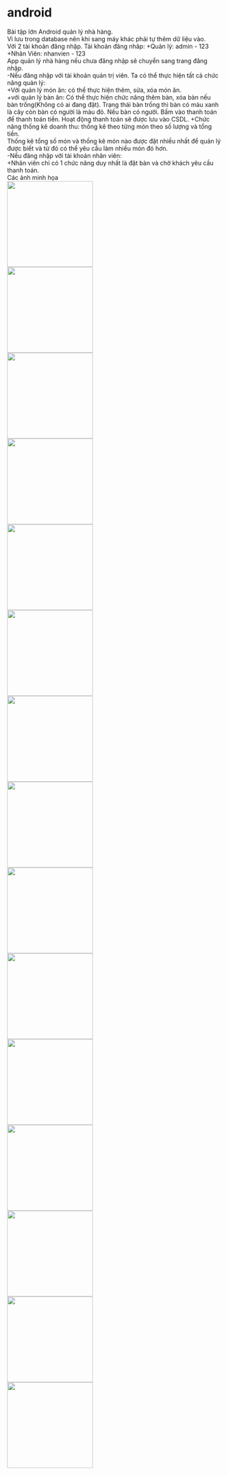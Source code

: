 # android
Bài tập lớn Android quản lý nhà hàng. <br/>
Vì lưu trong database nên khi sang máy khác phải tự thêm dữ liệu vào.  <br/>
Với 2 tài khoản đăng nhập. Tài khoản đăng nhâp: +Quản lý: admin - 123 +Nhân Viên: nhanvien - 123   <br/>
App quản lý nhà hàng nếu chưa đăng nhập sẽ chuyển sang trang đăng nhập.  <br/>
-Nếu đăng nhập với tài khoản quản trị viên. Ta có thể thực hiện tất cả chức năng quản lý:  <br/>
+Với quản lý món ăn: có thể thực hiện thêm, sửa, xóa món ăn.  <br/>
+với quản lý bàn ăn: Có thể thực hiện chức năng thêm bàn, xóa bàn nếu bàn trống(Không có ai đang đặt). Trạng thái bàn trống thì bàn có màu xanh là cây còn bàn có người là màu đỏ. Nếu bàn có người. Bấm vào thanh toán để thanh toán tiền.
Hoạt động thanh toán sẽ được lưu vào CSDL.
+Chức năng thống kê doanh thu: thống kê theo từng món theo số lượng và tổng tiền.  <br/>
Thống kê tổng số món và thống kê món nào được đặt nhiều nhất để quản lý được biết và từ đó có thể yêu cầu làm nhiều món đó hơn. <br/>
-Nếu đăng nhập với tài khoản nhân viên:  <br/>
+Nhân viên chỉ có 1 chức năng duy nhất là đặt bàn và chờ khách yêu cầu thanh toán.  <br/>
Các ảnh minh họa  <br/>
<img src="https://i.imgur.com/PbQVQQv.png" width="200"/> <br/>
<img src="https://i.imgur.com/vnAmqU6.png" width="200"/> <br/>
<img src="https://i.imgur.com/HKsSMbK.png" width="200"/> <br/>
<img src="https://i.imgur.com/j2Gj9e2.png" width="200"/> <br/>
<img src="https://i.imgur.com/MMg7Daw.png" width="200"/> <br/>
<img src="https://i.imgur.com/pja2hjx.png" width="200"/> <br/>
<img src="https://i.imgur.com/4m3krP7.png" width="200"/> <br/>
<img src="https://i.imgur.com/hJNzM5o.png" width="200"/> <br/>
<img src="https://i.imgur.com/AzH6k7o.png" width="200"/> <br/>
<img src="https://i.imgur.com/kCS84ZP.png" width="200"/> <br/>
<img src="https://i.imgur.com/p54VGos.png" width="200"/> <br/>
<img src="https://i.imgur.com/s6z6v2h.png" width="200"/> <br/>
<img src="https://i.imgur.com/VDIupTE.png" width="200"/> <br/>
<img src="https://i.imgur.com/C9eO7Xj.png" width="200"/> <br/>
<img src="https://i.imgur.com/eRRAbK3.png" width="200"/> <br/>
